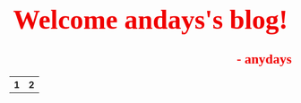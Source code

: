 <h1 align = "center"><font face='楷书' size=10 color='#f00###'>Welcome andays's blog!</font></h1>
<h2 align='right'><font face='楷书' size=5 color='#f0o####'>- anydays</font></h2>

<table >
  <tr align = "center" >
    <th width=50%, bgcolor=''>1</th>
    <th width="50%", bgcolor=''>2</th>
  </tr>
  <tr >  
  </tr>
  <tr>
</table>
